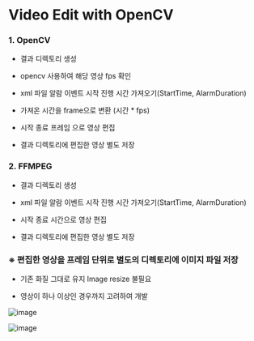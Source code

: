 # Video Edit with OpenCV


### 1. OpenCV 

 - 결과 디렉토리 생성 

 - opencv 사용하여 해당 영상 fps 확인

 - xml 파일 알람 이벤트 시작 진행 시간 가져오기(StartTime, AlarmDuration)

 - 가져온 시간을 frame으로 변환 (시간 * fps)

 - 시작 종료 프레임 으로 영상 편집

 - 결과 디렉토리에 편집한 영상 별도 저장


### 2. FFMPEG

 - 결과 디렉토리 생성 

 - xml 파일 알람 이벤트 시작 진행 시간 가져오기(StartTime, AlarmDuration)

 - 시작 종료 시간으로 영상 편집

 - 결과 디렉토리에 편집한 영상 별도 저장
 
 
 
 ### ※ 편집한 영상을 프레임 단위로 별도의 디렉토리에 이미지 파일 저장
 
  - 기존 화질 그대로 유지 Image resize 불필요
  
  - 영상이 하나 이상인 경우까지 고려하여 개발



![image](https://user-images.githubusercontent.com/55525614/181683451-41d69086-210a-401b-93de-fd8156163ba0.png)

![image](https://user-images.githubusercontent.com/55525614/182744208-8cd472fa-99e2-412c-8c37-700031c3373f.png)
